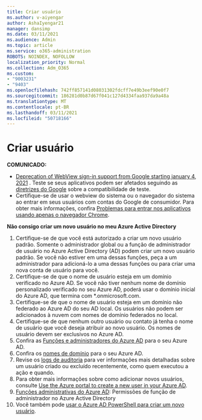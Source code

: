 ```yaml
---
title: Criar usuário
ms.author: v-aiyengar
author: AshaIyengar21
manager: dansimp
ms.date: 03/11/2021
ms.audience: Admin
ms.topic: article
ms.service: o365-administration
ROBOTS: NOINDEX, NOFOLLOW
localization_priority: Normal
ms.collection: Adm_O365
ms.custom:
- "9003231"
- "9403"
ms.openlocfilehash: 742ff857141d08031302fdcff7e49b3eef90e0f7
ms.sourcegitcommit: 186281d0b87d67f041c127d4334faa937da9a48a
ms.translationtype: MT
ms.contentlocale: pt-BR
ms.lasthandoff: 03/11/2021
ms.locfileid: "50718166"
---
```

# <a name="create-user"></a>Criar usuário

**COMUNICADO:**

- [Deprecation of WebView sign-in support from Google starting january 4, 2021](https://docs.microsoft.com/azure/active-directory/external-identities/google-federation#deprecation-of-webview-sign-in-support) . Teste se seus aplicativos podem ser afetados seguindo as [diretrizes do Google](https://go.microsoft.com/fwlink/?linkid=2157323) sobre a compatibilidade de teste.
- Certifique-se de usar o webview do sistema ou o navegador do sistema ao entrar em seus usuários com contas do Google de consumidor. Para obter mais informações, confira [Problemas para entrar nos aplicativos usando apenas o navegador Chrome](https://docs.microsoft.com/office365/troubleshoot/miscellaneous/chrome-behavior-affects-applications).

**Não consigo criar um novo usuário no meu Azure Active Directory**

1. Certifique-se de que você está autorizado a criar um novo usuário padrão. Somente o administrador global ou a função de administrador de usuário no Azure Active Directory (AD) podem criar um novo usuário padrão. Se você não estiver em uma dessas funções, peça a um administrador para adicioná-lo a uma dessas funções ou para criar uma nova conta de usuário para você.
1. Certifique-se de que o nome de usuário esteja em um domínio verificado no Azure AD. Se você não tiver nenhum nome de domínio personalizado verificado no seu Azure AD, poderá usar o domínio inicial do Azure AD, que termina com *.onmicrosoft.com.
1. Certifique-se de que o nome de usuário esteja em um domínio não federado ao Azure AD do seu AD local. Os usuários não podem ser adicionados à nuvem com nomes de domínio federados no local.
1. Certifique-se de que nenhum outro usuário ou contato já tenha o nome de usuário que você deseja atribuir ao novo usuário. Os nomes de usuário devem ser exclusivos no Azure AD.
1. Confira as [Funções e administradores do Azure AD](https://portal.azure.com/#blade/Microsoft_AAD_IAM/ActiveDirectoryMenuBlade/RolesAndAdministrators) para o seu Azure AD.
1. Confira os [nomes de domínio](https://portal.azure.com/#blade/Microsoft_AAD_IAM/ActiveDirectoryMenuBlade/RolesAndAdministrators) para o seu Azure AD.
1. Revise os [logs de auditoria](https://portal.azure.com/#blade/Microsoft_AAD_IAM/ActiveDirectoryMenuBlade/RolesAndAdministrators) para ver informações mais detalhadas sobre um usuário criado ou excluído recentemente, como quem executou a ação e quando.
1. Para obter mais informações sobre como adicionar novos usuários, consulte [Use the Azure portal to create a new user in your Azure AD](/azure/active-directory/active-directory-users-create-azure-portal).
1. [Funções administrativas do Azure AD](https://docs.microsoft.com/azure/active-directory/active-directory-assign-admin-roles): Permissões de função de administrador no Azure Active Directory
1. Você também pode [usar o Azure AD PowerShell para criar um novo usuário](https://docs.microsoft.com/powershell/module/azuread/new-azureaduser?view=azureadps-2.0).
